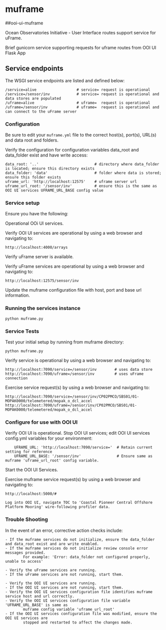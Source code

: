# muframe
##ooi-ui-muframe

Ocean Observatories Initiative - User Interface routes support service for uFrame.

Brief gunicorn service supporting requests for uframe routes from OOI UI Flask App

## Service endpoints
The WSGI service endpoints are listed and defined below:

    /service=alive                  # service= request is operational
    /service=/sensor/inv            # service= request is operational and data stores are populated
    /uframe=alive                   # uframe=  request is operational
    /uframe=/sensor/inv             # uframe=  request is operational and can connect to the uFrame server


### Configuration
Be sure to edit your `muframe.yml` file to the correct host(s), port(s), URL(s) and data root and folders.

Verify the configuration for configuration variables data_root and data_folder exist and have write access:

    data_root: '..'                         # directory where data_folder is located; ensure this directory exists
    data_folder: 'data'                     # folder where data is stored; ensure this folder exists
    uframe_url: 'http://localhost:12575'    # uframe server url
    uframe_url_root: '/sensor/inv'          # ensure this is the same as OOI UI services UFRAME_URL_BASE config value

### Service setup
Ensure you have the following:

Operational OOi UI services.

Verify OOI UI services are operational by using a web browser and navigating to:

    http://localhost:4000/arrays


Verify uFrame server is available.

Verify uFrame services are operational by using a web browser and navigating to:

    http://localhost:12575/sensor/inv

Update the muframe configuration file with host, port and base url information.


### Running the services instance
    python muframe.py

### Service Tests
Test your initial setup by running from muframe directory:

    python muframe.py

Verify service is operational by using a web browser and navigating to:

    http://localhost:7090/service=/sensor/inv        # uses data store
    http://localhost:7090/uframe=/sensor/inv         # uses uFrame connection

Exercise service request(s) by using a web browser and navigating to:

    http://localhost:7090/service=/sensor/inv/CP02PMCO/SBS01/01-MOPAK0000/telemetered/mopak_o_dcl_accel
    http://localhost:7090/uframe=/sensor/inv/CP02PMCO/SBS01/01-MOPAK0000/telemetered/mopak_o_dcl_accel

### Configure for use with OOI UI
Verify OOI UI is operational. Stop OOI UI services; edit OOI UI services config.yml variables for your environment:

        UFRAME_URL: 'http://localhost:7090/service='  # Retain current setting for reference
        UFRAME_URL_BASE: '/sensor/inv'                # Ensure same as muframe 'uframe_url_root' config variable.

Start the OOI UI Services.

Exercise muframe service request(s) by using a web browser and navigating to:

    http://localhost:5000/#

    Log into OOI UI, navigate TOC to 'Coastal Pioneer Central Offshore Platform Mooring' wire-following profiler data.


### Trouble Shooting

In the event of an error, corrective action checks include:

    - If the muframe services do not initialize, ensure the data_folder and data_root exist and are write enabled.
    - If the muframe services do not initialize review console error messages provided.
            For example: 'Error: data_folder not configured properly, unable to access'

    - Verify the uFrame services are running.
    - If the uFrame services are not running, start them.

    - Verify the OOI UI services are running.
    - If the OOI UI services are not running, start them.
    - Verify the OOI UI services configuration file identifies muframe service host and url correctly.
    - Verify the OOI UI services configuration file variable 'UFRAME_URL_BASE' is same as
            muframe config variable 'uframe_url_root'
    - If the OOI UI services configuration file was modified, ensure the OOI UI services are
            stopped and restarted to affect the changes made.

